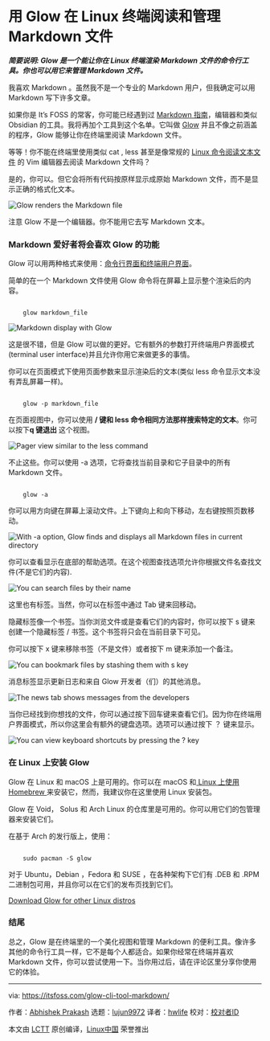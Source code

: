 [#]: subject: "Read and Organize Markdown Files in Linux Terminal With Glow"
[#]: via: "https://itsfoss.com/glow-cli-tool-markdown/"
[#]: author: "Abhishek Prakash https://itsfoss.com/author/abhishek/"
[#]: collector: "lujun9972"
[#]: translator: "hwlife"
[#]: reviewer: " "
[#]: publisher: " "
[#]: url: " "

用 Glow 在 Linux 终端阅读和管理 Markdown 文件
======

_**简要说明: Glow 是一个能让你在 Linux 终端渲染 Markdown 文件的命令行工具。你也可以用它来管理 Markdown 文件。**_

我喜欢 Markdown 。虽然我不是一个专业的 Markdown 用户，但我确定可以用 Markdown 写下许多文章。

如果你是 It’s FOSS 的常客，你可能已经遇到过 [Markdown 指南][1]，编辑器和类似 Obsidian 的工具。我将再加个工具到这个名单。它叫做 [Glow][2] 并且不像之前涵盖的程序，Glow 能够让你在终端里阅读 Markdown 文件。

等等！你不能在终端里使用类似 cat , less 甚至是像常规的 [ Linux 命令阅读文本文件][3] 的 Vim 编辑器去阅读 Markdown 文件吗？

是的，你可以。但它会将所有代码按原样显示成原始 Markdown 文件，而不是显示正确的格式化文本。

![Glow renders the Markdown file][4]

注意 Glow 不是一个编辑器。你不能用它去写 Markdown 文本。


### Markdown 爱好者将会喜欢 Glow 的功能

Glow 可以用两种格式来使用：[命令行界面和终端用户界面][5]。

简单的在一个 Markdown 文件使用 Glow 命令将在屏幕上显示整个渲染后的内容。

```

    glow markdown_file

```

![Markdown display with Glow][6]

这是很不错，但是 Glow 可以做的更好。它有额外的参数打开终端用户界面模式(terminal user interface)并且允许你用它来做更多的事情。


你可以在页面模式下使用页面参数来显示渲染后的文本(类似 less 命令显示文本没有弄乱屏幕一样)。

```

    glow -p markdown_file

```

在页面视图中，你可以使用 **/ 键和 less 命令相同方法那样搜索特定的文本**。你可以按下**q 键退出** 这个视图。

![Pager view similar to the less command][7]


不止这些。你可以使用 -a 选项，它将查找当前目录和它子目录中的所有 Markdown 文件。

```

    glow -a

```

你可以用方向键在屏幕上滚动文件。上下键向上和向下移动，左右键按照页数移动。

![With -a option, Glow finds and displays all Markdown files in current directory][8]

你可以查看显示在底部的帮助选项。在这个视图查找选项允许你根据文件名查找文件(不是它们的内容).

![You can search files by their name][9]

这里也有标签。当然，你可以在标签中通过 Tab 键来回移动。

隐藏标签像一个书签。当你浏览文件或是查看它们的内容时，你可以按下 s 键来创建一个隐藏标签 / 书签。这个书签将只会在当前目录下可见。


你可以按下 x 键来移除书签（不是文件）或者按下 m 键来添加一个备注。

![You can bookmark files by stashing them with s key][10]

消息标签显示更新日志和来自 Glow 开发者（们）的其他消息。

![The news tab shows messages from the developers][11]

当你已经找到你想找的文件，你可以通过按下回车键来查看它们。因为你在终端用户界面模式，所以你这里会有额外的键盘选项。选项可以通过按下 ？ 键来显示。

![You can view keyboard shortcuts by pressing the ? key][12]

### 在 Linux 上安装 Glow

Glow 在 Linux 和 macOS 上是可用的。你可以在 macOS 和[ Linux 上使用 Homebrew ][13]来安装它，然而，我建议你在这里使用 Linux 安装包。

Glow 在 Void， Solus 和 Arch Linux 的仓库里是可用的。你可以用它们的包管理器来安装它们。

在基于 Arch 的发行版上，使用：

```

    sudo pacman -S glow

```

对于 Ubuntu，Debian ，Fedora 和 SUSE ，在各种架构下它们有 .DEB 和 .RPM 二进制包可用，并且你可以在它们的发布页找到它们。

[Download Glow for other Linux distros][14]

### 结尾

总之，Glow 是在终端里的一个美化视图和管理 Markdown 的便利工具。像许多其他的命令行工具一样，它不是每个人都适合。如果你经常在终端并喜欢 Markdown 文件，你可以尝试使用一下。当你用过后，请在评论区里分享你使用它的体验。

--------------------------------------------------------------------------------

via: https://itsfoss.com/glow-cli-tool-markdown/

作者：[Abhishek Prakash][a]
选题：[lujun9972][b]
译者：[hwlife](https://github.com/hwlife)
校对：[校对者ID](https://github.com/校对者ID)

本文由 [LCTT](https://github.com/LCTT/TranslateProject) 原创编译，[Linux中国](https://linux.cn/) 荣誉推出

[a]: https://itsfoss.com/author/abhishek/
[b]: https://github.com/lujun9972
[1]: https://itsfoss.com/markdown-guide/
[2]: https://github.com/charmbracelet/glow
[3]: https://linuxhandbook.com/view-file-linux/
[4]: https://i0.wp.com/itsfoss.com/wp-content/uploads/2022/01/markdown-display-with-cat.png?resize=1572%2C962&ssl=1
[5]: https://itsfoss.com/gui-cli-tui/
[6]: https://i0.wp.com/itsfoss.com/wp-content/uploads/2022/01/markdown-display-with-glow.png?resize=800%2C490&ssl=1
[7]: https://i0.wp.com/itsfoss.com/wp-content/uploads/2022/01/pager-view-with-glow.png?resize=800%2C451&ssl=1
[8]: https://i0.wp.com/itsfoss.com/wp-content/uploads/2022/01/glow-collection.png?resize=800%2C451&ssl=1
[9]: https://i0.wp.com/itsfoss.com/wp-content/uploads/2022/01/find-files-in-glow.png?resize=800%2C451&ssl=1
[10]: https://i0.wp.com/itsfoss.com/wp-content/uploads/2022/01/stash-feature-glow.png?resize=800%2C374&ssl=1
[11]: https://i0.wp.com/itsfoss.com/wp-content/uploads/2022/01/glow-news-tab.png?resize=800%2C451&ssl=1
[12]: https://i0.wp.com/itsfoss.com/wp-content/uploads/2022/01/display-help-in-file-view-in-glow.png?resize=800%2C490&ssl=1
[13]: https://itsfoss.com/homebrew-linux/
[14]: https://github.com/charmbracelet/glow/releases
